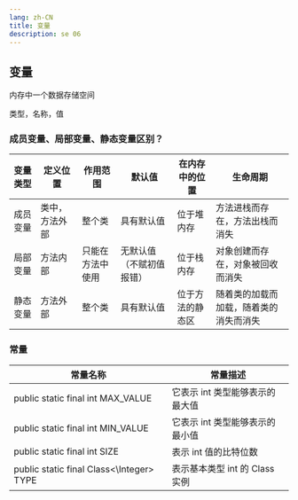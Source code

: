 ```yaml
---
lang: zh-CN
title: 变量
description: se 06
---
```


## 变量

内存中一个数据存储空间

类型，名称，值



### 成员变量、局部变量、静态变量区别‍？

|变量类型|定义位置|作用范围|默认值|在内存中的位置|生命周期|
|-|-|-|-|-|-|
|成员变量|类中，方法外部|整个类|具有默认值|位于堆内存|方法进栈而存在，方法出栈而消失|
|局部变量|方法内部|只能在方法中使用|无默认值（不赋初值报错）|位于栈内存|对象创建而存在，对象被回收而消失|
|静态变量|方法外部|整个类|具有默认值|位于方法的静态区|随着类的加载而加载，随着类的消失而消失|



### 常量

|常量名称|常量描述|
|-|-|
|public static final int MAX_VALUE|它表示 int 类型能够表示的最大值|
|public static final int MIN_VALUE|它表示 int 类型能够表示的最小值|
|public static final int SIZE|表示 int 值的比特位数|
|public static final Class<\Integer> TYPE|表示基本类型 int 的 Class 实例|